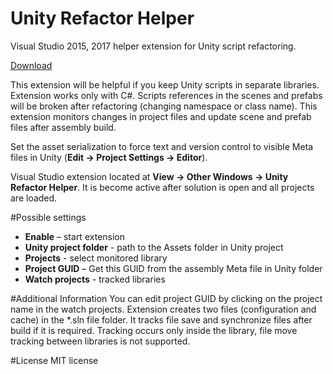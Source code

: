 # Unity Refactor Helper
Visual Studio 2015, 2017 helper extension for Unity script refactoring.

<a href="https://visualstudiogallery.msdn.microsoft.com/87cc3382-41b0-42d8-83fc-a5ba53b13cd3">Download</a>

This extension will be helpful if you keep Unity scripts in separate libraries. Extension works only with C#. Scripts references in the scenes and prefabs will be broken after refactoring (changing namespace or class name). This extension monitors changes in project files and update scene and prefab files after assembly build. 

Set the asset serialization to force text and version control to visible Meta files in Unity (<b>Edit -> Project Settings -> Editor</b>).

Visual Studio extension located at <b>View -> Other Windows -> Unity Refactor Helper</b>. It is become active after solution is open and all projects are loaded. 

#Possible settings
<ul>
<li><b>Enable</b> – start extension</li>
<li><b>Unity project folder</b> - path to the Assets folder in Unity project</li>
<li><b>Projects</b> - select monitored library</li>
<li><b>Project GUID</b> – Get this GUID from the assembly Meta file in Unity folder</li>
<li><b>Watch projects</b> - tracked libraries</li>
</ul>

#Additional Information
You can edit project GUID by clicking on the project name in the watch projects. Extension creates two files (configuration and cache) in the *.sln file folder. It tracks file save and synchronize files after build if it is required. Tracking occurs only inside the library, file move tracking between libraries is not supported.

#License
MIT license
